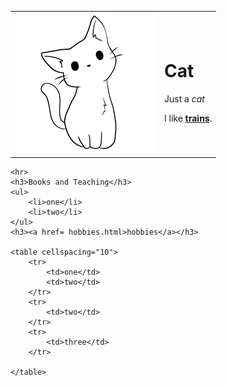 <!DOCTYPE html>
<html lang="en">
<head>
    <meta charset="UTF-8">
    <title>Document</title>
</head>
<body>
    <table>
        <tr>
            <td>
                <img src="cat.png" alt="cat">
            </td>
            <td>
                <h1>Cat</h1>
                <p>Just a <em>cat</em></p>
                <p>I like <strong><a href = https://en.wikipedia.org/wiki/SMRT_Trains>trains</a></strong>.</p>
            </td>
        </tr>
    </table>
    
    
    <hr>
    <h3>Books and Teaching</h3>
    <ul>
        <li>one</li>
        <li>two</li>
    </ul>
    <h3><a href= hobbies.html>hobbies</a></h3>

    <table cellspacing="10">
        <tr>
            <td>one</td>
            <td>two</td>
        </tr>
        <tr>
            <td>two</td>
        </tr>
        <tr>
            <td>three</td>
        </tr>

    </table>

</body>
</html>
